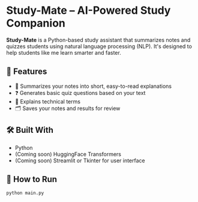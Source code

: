 # Study-Mate – AI-Powered Study Companion

**Study-Mate** is a Python-based study assistant that summarizes notes and quizzes students using natural language processing (NLP). It's designed to help students like me learn smarter and faster.

## 🌟 Features

- 📄 Summarizes your notes into short, easy-to-read explanations
- ❓ Generates basic quiz questions based on your text
- 🧠 Explains technical terms
- 🗂️ Saves your notes and results for review

## 🛠️ Built With

- Python
- (Coming soon) HuggingFace Transformers
- (Coming soon) Streamlit or Tkinter for user interface

## 🚀 How to Run

```bash
python main.py

